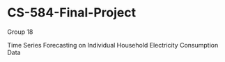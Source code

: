 # CS-584-Final-Project

Group 18

Time Series Forecasting on Individual Household Electricity Consumption Data  


